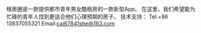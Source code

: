 租房圈是一款提供都市青年男女酷租房的一款新型App。
在这里，我们希望能为忙碌的青年人找到更适合他们心理预期的房子。
技术支持：
Tel:+86 13837055321
Email:cai67841she@163.com
